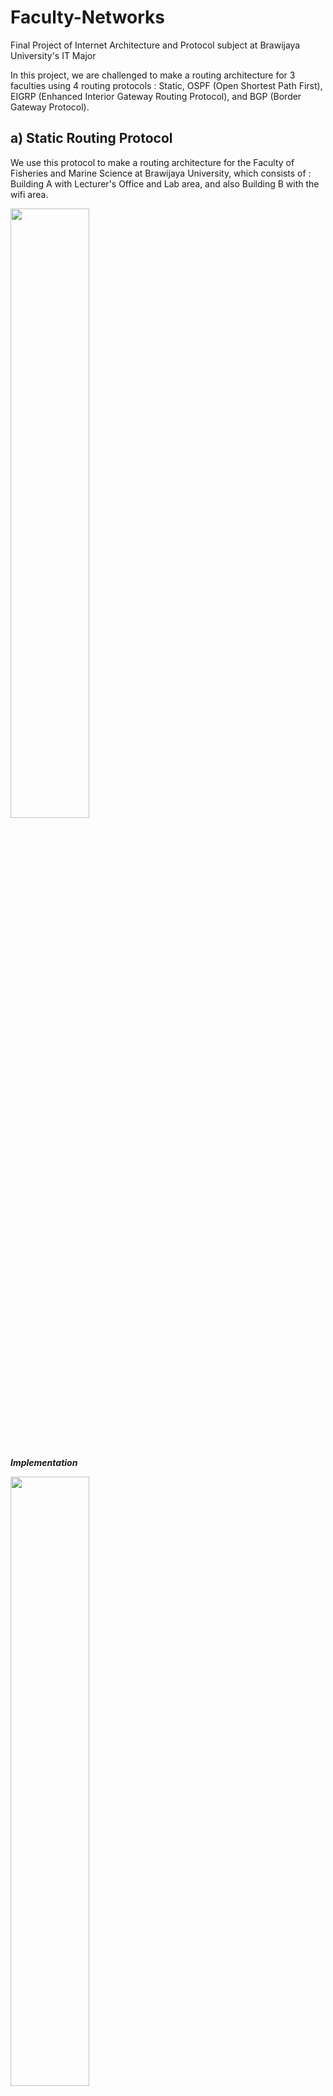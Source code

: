 # Faculty-Networks
Final Project of Internet Architecture and Protocol subject at Brawijaya University's IT Major

In this project, we are challenged to make a routing architecture for 3 faculties using 4 routing protocols : Static, OSPF (Open Shortest Path First), EIGRP (Enhanced Interior Gateway Routing Protocol), and BGP (Border Gateway Protocol).

**a) Static Routing Protocol**
----------------------------------------------------
We use this protocol to make a routing architecture for the Faculty of Fisheries and Marine Science at Brawijaya University, which consists of : Building A with Lecturer's Office and Lab area, and also Building B with the wifi area.

<img src="https://github.com/damahindra/Faculty-Networks/assets/105963394/c7faa1e5-8255-42bb-9178-9a3cc1db871f" width=50%/>

<br><br>
**_Implementation_**

<img src="https://github.com/damahindra/Faculty-Networks/assets/105963394/ce91f91b-8d9b-4aaf-ae2c-fcee4e0b2b62" width=50%/>

**b) EIGRP Routing Protocol**
----------------------------------------------------
We use this protocol to make a routing architecture for the Faculty of Administrative Science at Brawijaya University, which consists of : Building A with Lecturer's Office and Lab area, and also Building B with the wifi area.

<img src="https://github.com/damahindra/Faculty-Networks/assets/105963394/762953df-27bb-4c25-8943-25b927820def" width=50%/>

<br><br>
**_Implementation_**

<img src="https://github.com/damahindra/Faculty-Networks/assets/105963394/85fae0af-976b-4130-88cd-e0fde22dd981" width=50%/>

**c) OSPF Routing Protocol**
----------------------------------------------------
We use this protocol to make a routing architecture for the Faculty of Computer Science at Brawijaya University, which consists of : Building A with Lecturer's Office and Lab area, and also Building B with the wifi area.

<img src="https://github.com/damahindra/Faculty-Networks/assets/105963394/b5b34539-4af9-4ee9-b587-40d69f5cb345" width=50%/>

<br><br>
**_Implementation_**

<img src="https://github.com/damahindra/Faculty-Networks/assets/105963394/bfcf210a-31c8-488e-8578-70e884e3c0fc" width=50%/>

**d) BGP Routing Protocol**
----------------------------------------------------
We use this protocol to connect the routers of each respective faculties. With this protocol, these faculties can communicate with each other despite the different protocols that are used.

**_Implementation_**

<img src="https://github.com/damahindra/Faculty-Networks/assets/105963394/560ef19d-8e87-4c22-ac41-68173804a855" width=50%/>



<img src="" width=50%/>









